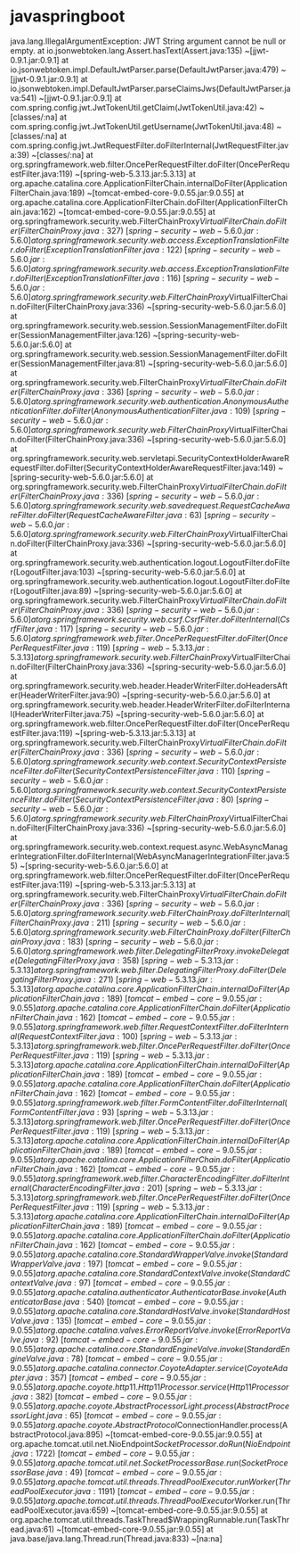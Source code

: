 # javaspringboot
java.lang.IllegalArgumentException: JWT String argument cannot be null or empty.
	at io.jsonwebtoken.lang.Assert.hasText(Assert.java:135) ~[jjwt-0.9.1.jar:0.9.1]
	at io.jsonwebtoken.impl.DefaultJwtParser.parse(DefaultJwtParser.java:479) ~[jjwt-0.9.1.jar:0.9.1]
	at io.jsonwebtoken.impl.DefaultJwtParser.parseClaimsJws(DefaultJwtParser.java:541) ~[jjwt-0.9.1.jar:0.9.1]
	at com.spring.config.jwt.JwtTokenUtil.getClaim(JwtTokenUtil.java:42) ~[classes/:na]
	at com.spring.config.jwt.JwtTokenUtil.getUsername(JwtTokenUtil.java:48) ~[classes/:na]
	at com.spring.config.jwt.JwtRequestFilter.doFilterInternal(JwtRequestFilter.java:39) ~[classes/:na]
	at org.springframework.web.filter.OncePerRequestFilter.doFilter(OncePerRequestFilter.java:119) ~[spring-web-5.3.13.jar:5.3.13]
	at org.apache.catalina.core.ApplicationFilterChain.internalDoFilter(ApplicationFilterChain.java:189) ~[tomcat-embed-core-9.0.55.jar:9.0.55]
	at org.apache.catalina.core.ApplicationFilterChain.doFilter(ApplicationFilterChain.java:162) ~[tomcat-embed-core-9.0.55.jar:9.0.55]
	at org.springframework.security.web.FilterChainProxy$VirtualFilterChain.doFilter(FilterChainProxy.java:327) ~[spring-security-web-5.6.0.jar:5.6.0]
	at org.springframework.security.web.access.ExceptionTranslationFilter.doFilter(ExceptionTranslationFilter.java:122) ~[spring-security-web-5.6.0.jar:5.6.0]
	at org.springframework.security.web.access.ExceptionTranslationFilter.doFilter(ExceptionTranslationFilter.java:116) ~[spring-security-web-5.6.0.jar:5.6.0]
	at org.springframework.security.web.FilterChainProxy$VirtualFilterChain.doFilter(FilterChainProxy.java:336) ~[spring-security-web-5.6.0.jar:5.6.0]
	at org.springframework.security.web.session.SessionManagementFilter.doFilter(SessionManagementFilter.java:126) ~[spring-security-web-5.6.0.jar:5.6.0]
	at org.springframework.security.web.session.SessionManagementFilter.doFilter(SessionManagementFilter.java:81) ~[spring-security-web-5.6.0.jar:5.6.0]
	at org.springframework.security.web.FilterChainProxy$VirtualFilterChain.doFilter(FilterChainProxy.java:336) ~[spring-security-web-5.6.0.jar:5.6.0]
	at org.springframework.security.web.authentication.AnonymousAuthenticationFilter.doFilter(AnonymousAuthenticationFilter.java:109) ~[spring-security-web-5.6.0.jar:5.6.0]
	at org.springframework.security.web.FilterChainProxy$VirtualFilterChain.doFilter(FilterChainProxy.java:336) ~[spring-security-web-5.6.0.jar:5.6.0]
	at org.springframework.security.web.servletapi.SecurityContextHolderAwareRequestFilter.doFilter(SecurityContextHolderAwareRequestFilter.java:149) ~[spring-security-web-5.6.0.jar:5.6.0]
	at org.springframework.security.web.FilterChainProxy$VirtualFilterChain.doFilter(FilterChainProxy.java:336) ~[spring-security-web-5.6.0.jar:5.6.0]
	at org.springframework.security.web.savedrequest.RequestCacheAwareFilter.doFilter(RequestCacheAwareFilter.java:63) ~[spring-security-web-5.6.0.jar:5.6.0]
	at org.springframework.security.web.FilterChainProxy$VirtualFilterChain.doFilter(FilterChainProxy.java:336) ~[spring-security-web-5.6.0.jar:5.6.0]
	at org.springframework.security.web.authentication.logout.LogoutFilter.doFilter(LogoutFilter.java:103) ~[spring-security-web-5.6.0.jar:5.6.0]
	at org.springframework.security.web.authentication.logout.LogoutFilter.doFilter(LogoutFilter.java:89) ~[spring-security-web-5.6.0.jar:5.6.0]
	at org.springframework.security.web.FilterChainProxy$VirtualFilterChain.doFilter(FilterChainProxy.java:336) ~[spring-security-web-5.6.0.jar:5.6.0]
	at org.springframework.security.web.csrf.CsrfFilter.doFilterInternal(CsrfFilter.java:117) ~[spring-security-web-5.6.0.jar:5.6.0]
	at org.springframework.web.filter.OncePerRequestFilter.doFilter(OncePerRequestFilter.java:119) ~[spring-web-5.3.13.jar:5.3.13]
	at org.springframework.security.web.FilterChainProxy$VirtualFilterChain.doFilter(FilterChainProxy.java:336) ~[spring-security-web-5.6.0.jar:5.6.0]
	at org.springframework.security.web.header.HeaderWriterFilter.doHeadersAfter(HeaderWriterFilter.java:90) ~[spring-security-web-5.6.0.jar:5.6.0]
	at org.springframework.security.web.header.HeaderWriterFilter.doFilterInternal(HeaderWriterFilter.java:75) ~[spring-security-web-5.6.0.jar:5.6.0]
	at org.springframework.web.filter.OncePerRequestFilter.doFilter(OncePerRequestFilter.java:119) ~[spring-web-5.3.13.jar:5.3.13]
	at org.springframework.security.web.FilterChainProxy$VirtualFilterChain.doFilter(FilterChainProxy.java:336) ~[spring-security-web-5.6.0.jar:5.6.0]
	at org.springframework.security.web.context.SecurityContextPersistenceFilter.doFilter(SecurityContextPersistenceFilter.java:110) ~[spring-security-web-5.6.0.jar:5.6.0]
	at org.springframework.security.web.context.SecurityContextPersistenceFilter.doFilter(SecurityContextPersistenceFilter.java:80) ~[spring-security-web-5.6.0.jar:5.6.0]
	at org.springframework.security.web.FilterChainProxy$VirtualFilterChain.doFilter(FilterChainProxy.java:336) ~[spring-security-web-5.6.0.jar:5.6.0]
	at org.springframework.security.web.context.request.async.WebAsyncManagerIntegrationFilter.doFilterInternal(WebAsyncManagerIntegrationFilter.java:55) ~[spring-security-web-5.6.0.jar:5.6.0]
	at org.springframework.web.filter.OncePerRequestFilter.doFilter(OncePerRequestFilter.java:119) ~[spring-web-5.3.13.jar:5.3.13]
	at org.springframework.security.web.FilterChainProxy$VirtualFilterChain.doFilter(FilterChainProxy.java:336) ~[spring-security-web-5.6.0.jar:5.6.0]
	at org.springframework.security.web.FilterChainProxy.doFilterInternal(FilterChainProxy.java:211) ~[spring-security-web-5.6.0.jar:5.6.0]
	at org.springframework.security.web.FilterChainProxy.doFilter(FilterChainProxy.java:183) ~[spring-security-web-5.6.0.jar:5.6.0]
	at org.springframework.web.filter.DelegatingFilterProxy.invokeDelegate(DelegatingFilterProxy.java:358) ~[spring-web-5.3.13.jar:5.3.13]
	at org.springframework.web.filter.DelegatingFilterProxy.doFilter(DelegatingFilterProxy.java:271) ~[spring-web-5.3.13.jar:5.3.13]
	at org.apache.catalina.core.ApplicationFilterChain.internalDoFilter(ApplicationFilterChain.java:189) ~[tomcat-embed-core-9.0.55.jar:9.0.55]
	at org.apache.catalina.core.ApplicationFilterChain.doFilter(ApplicationFilterChain.java:162) ~[tomcat-embed-core-9.0.55.jar:9.0.55]
	at org.springframework.web.filter.RequestContextFilter.doFilterInternal(RequestContextFilter.java:100) ~[spring-web-5.3.13.jar:5.3.13]
	at org.springframework.web.filter.OncePerRequestFilter.doFilter(OncePerRequestFilter.java:119) ~[spring-web-5.3.13.jar:5.3.13]
	at org.apache.catalina.core.ApplicationFilterChain.internalDoFilter(ApplicationFilterChain.java:189) ~[tomcat-embed-core-9.0.55.jar:9.0.55]
	at org.apache.catalina.core.ApplicationFilterChain.doFilter(ApplicationFilterChain.java:162) ~[tomcat-embed-core-9.0.55.jar:9.0.55]
	at org.springframework.web.filter.FormContentFilter.doFilterInternal(FormContentFilter.java:93) ~[spring-web-5.3.13.jar:5.3.13]
	at org.springframework.web.filter.OncePerRequestFilter.doFilter(OncePerRequestFilter.java:119) ~[spring-web-5.3.13.jar:5.3.13]
	at org.apache.catalina.core.ApplicationFilterChain.internalDoFilter(ApplicationFilterChain.java:189) ~[tomcat-embed-core-9.0.55.jar:9.0.55]
	at org.apache.catalina.core.ApplicationFilterChain.doFilter(ApplicationFilterChain.java:162) ~[tomcat-embed-core-9.0.55.jar:9.0.55]
	at org.springframework.web.filter.CharacterEncodingFilter.doFilterInternal(CharacterEncodingFilter.java:201) ~[spring-web-5.3.13.jar:5.3.13]
	at org.springframework.web.filter.OncePerRequestFilter.doFilter(OncePerRequestFilter.java:119) ~[spring-web-5.3.13.jar:5.3.13]
	at org.apache.catalina.core.ApplicationFilterChain.internalDoFilter(ApplicationFilterChain.java:189) ~[tomcat-embed-core-9.0.55.jar:9.0.55]
	at org.apache.catalina.core.ApplicationFilterChain.doFilter(ApplicationFilterChain.java:162) ~[tomcat-embed-core-9.0.55.jar:9.0.55]
	at org.apache.catalina.core.StandardWrapperValve.invoke(StandardWrapperValve.java:197) ~[tomcat-embed-core-9.0.55.jar:9.0.55]
	at org.apache.catalina.core.StandardContextValve.invoke(StandardContextValve.java:97) ~[tomcat-embed-core-9.0.55.jar:9.0.55]
	at org.apache.catalina.authenticator.AuthenticatorBase.invoke(AuthenticatorBase.java:540) ~[tomcat-embed-core-9.0.55.jar:9.0.55]
	at org.apache.catalina.core.StandardHostValve.invoke(StandardHostValve.java:135) ~[tomcat-embed-core-9.0.55.jar:9.0.55]
	at org.apache.catalina.valves.ErrorReportValve.invoke(ErrorReportValve.java:92) ~[tomcat-embed-core-9.0.55.jar:9.0.55]
	at org.apache.catalina.core.StandardEngineValve.invoke(StandardEngineValve.java:78) ~[tomcat-embed-core-9.0.55.jar:9.0.55]
	at org.apache.catalina.connector.CoyoteAdapter.service(CoyoteAdapter.java:357) ~[tomcat-embed-core-9.0.55.jar:9.0.55]
	at org.apache.coyote.http11.Http11Processor.service(Http11Processor.java:382) ~[tomcat-embed-core-9.0.55.jar:9.0.55]
	at org.apache.coyote.AbstractProcessorLight.process(AbstractProcessorLight.java:65) ~[tomcat-embed-core-9.0.55.jar:9.0.55]
	at org.apache.coyote.AbstractProtocol$ConnectionHandler.process(AbstractProtocol.java:895) ~[tomcat-embed-core-9.0.55.jar:9.0.55]
	at org.apache.tomcat.util.net.NioEndpoint$SocketProcessor.doRun(NioEndpoint.java:1722) ~[tomcat-embed-core-9.0.55.jar:9.0.55]
	at org.apache.tomcat.util.net.SocketProcessorBase.run(SocketProcessorBase.java:49) ~[tomcat-embed-core-9.0.55.jar:9.0.55]
	at org.apache.tomcat.util.threads.ThreadPoolExecutor.runWorker(ThreadPoolExecutor.java:1191) ~[tomcat-embed-core-9.0.55.jar:9.0.55]
	at org.apache.tomcat.util.threads.ThreadPoolExecutor$Worker.run(ThreadPoolExecutor.java:659) ~[tomcat-embed-core-9.0.55.jar:9.0.55]
	at org.apache.tomcat.util.threads.TaskThread$WrappingRunnable.run(TaskThread.java:61) ~[tomcat-embed-core-9.0.55.jar:9.0.55]
	at java.base/java.lang.Thread.run(Thread.java:833) ~[na:na]

